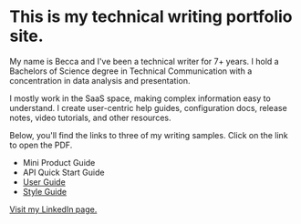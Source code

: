 # This is my technical writing portfolio site.

<p>My name is Becca and I've been a technical writer for 7+ years. I hold a Bachelors of Science degree in Technical Communication with a concentration in data analysis and presentation.  
  
I mostly work in the SaaS space, making complex information easy to understand. I create user-centric help guides, configuration docs, release notes, video tutorials, and other resources.  

<p>Below, you'll find the links to three of my writing samples. Click on the link to open the PDF. 

* Mini Product Guide 
* API Quick Start Guide 
* [User Guide](https://drive.google.com/file/d/1LZ6s0J_pA9odj-V0f3JS4VfnMd8Mbd7i/view?usp=drive_link)
* [Style Guide](https://drive.google.com/file/d/1rkZXSCJCzIZRJpe4btyh5_haLEwbFLgq/view?usp=sharing)

[Visit my LinkedIn page.](www.linkedin.com/in/beccamckinney85) 
